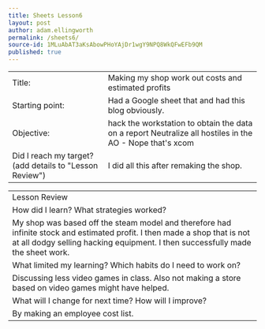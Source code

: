 ```yaml
---
title: Sheets Lesson6
layout: post
author: adam.ellingworth
permalink: /sheets6/
source-id: 1MLuAbAT3aKsAbowPHoYAjDr1wgY9NPQ8WkQFwEFb9QM
published: true
---
```

<table>
  <tr>
    <td>Title:</td>
    <td>Making my shop work out costs and estimated profits</td>
  </tr>
  <tr>
    <td>Starting point:</td>
    <td>Had a Google sheet that and had this blog obviously.</td>
  </tr>
  <tr>
    <td>Objective:</td>
    <td>hack the workstation to obtain the data on a report
Neutralize all hostiles in the AO - Nope that's xcom</td>
  </tr>
  <tr>
    <td>Did I reach my target? 
(add details to "Lesson Review")</td>
    <td>I did all this after remaking the shop.</td>
  </tr>
</table>


<table>
  <tr>
    <td>Lesson Review</td>
  </tr>
  <tr>
    <td>How did I learn? What strategies worked?</td>
  </tr>
  <tr>
    <td>My shop was based off the steam model and therefore had infinite stock and estimated profit.
I then made a shop that is not at all dodgy selling hacking equipment. I then successfully made the sheet work.</td>
  </tr>
  <tr>
    <td>What limited my learning? Which habits do I need to work on? </td>
  </tr>
  <tr>
    <td>Discussing less video games in class. Also not making a store based on video games might have helped. </td>
  </tr>
  <tr>
    <td>What will I change for next time? How will I improve?</td>
  </tr>
  <tr>
    <td>By making an employee cost list.</td>
  </tr>
</table>


